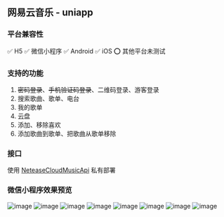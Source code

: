 ## 网易云音乐 - uniapp

### 平台兼容性
✅ H5
✅ 微信小程序
✅ Android
✅ iOS
⭕️ 其他平台未测试

### 支持的功能
1. ~~密码登录~~、~~手机验证码登录~~、二维码登录、游客登录
2. 搜索歌曲、歌单、电台
3. 我的歌单
4. 云盘
5. 添加、移除喜欢
6. 添加歌曲到歌单、把歌曲从歌单移除

### 接口
使用 [NeteaseCloudMusicApi](https://github.com/Binaryify/NeteaseCloudMusicApi) 私有部署

### 微信小程序效果预览
![image](https://github.com/zhuojun1024/xtmusic-uniapp/raw/master/assets/001.jpg)
![image](https://github.com/zhuojun1024/xtmusic-uniapp/raw/master/assets/002.jpg)
![image](https://github.com/zhuojun1024/xtmusic-uniapp/raw/master/assets/003.jpg)
![image](https://github.com/zhuojun1024/xtmusic-uniapp/raw/master/assets/004.png)
![image](https://github.com/zhuojun1024/xtmusic-uniapp/raw/master/assets/005.jpg)
![image](https://github.com/zhuojun1024/xtmusic-uniapp/raw/master/assets/006.jpg)
![image](https://github.com/zhuojun1024/xtmusic-uniapp/raw/master/assets/007.png)
![image](https://github.com/zhuojun1024/xtmusic-uniapp/raw/master/assets/008.jpg)